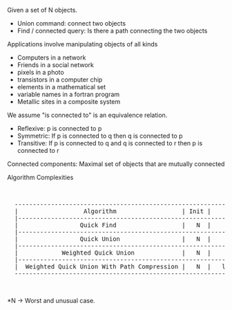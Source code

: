 Given a set of N objects.
 - Union command: connect two objects
 - Find / connected query: Is there a path connecting the two objects


Applications involve manipulating objects of all kinds
 - Computers in a network
 - Friends in a social network
 - pixels in a photo
 - transistors in a computer chip
 - elements in a mathematical set
 - variable names in a fortran program
 - Metallic sites in a composite system


We assume "is connected to" is an equivalence relation.
 - Reflexive: p is connected to p
 - Symmetric: If p is connected to q then q is connected to p
 - Transitive: If p is connected to q and q is connected to r then p is connected to r

Connected components: Maximal set of objects that are mutually connected


 Algorithm Complexities
 <pre>
 
 
  ----------------------------------------------------------------------------------------
  |                  Algorithm                  | Init |      Union     |      Find      |
  |--------------------------------------------------------------------------------------|
  |                 Quick Find                  |   N  |        N       |       1        |
  |--------------------------------------------------------------------------------------|
  |                 Quick Union                 |   N  |       *N       |       1        |
  |--------------------------------------------------------------------------------------|
  |            Weighted Quick Union             |   N  |      log(n)    |     log(n)     |
  |--------------------------------------------------------------------------------------|
  |  Weighted Quick Union With Path Compression |   N  |   log(log(n))  |   log(log(n))  |
  ----------------------------------------------------------------------------------------
  
  
</pre>

  *N -> Worst and unusual case.
